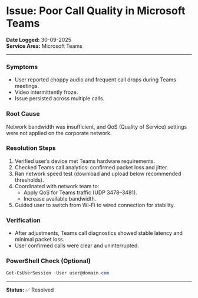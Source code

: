 # Issue: Poor Call Quality in Microsoft Teams

**Date Logged:** 30-09-2025  
**Service Area:** Microsoft Teams  

---

### Symptoms  
- User reported choppy audio and frequent call drops during Teams meetings.  
- Video intermittently froze.  
- Issue persisted across multiple calls.  

### Root Cause  
Network bandwidth was insufficient, and QoS (Quality of Service) settings were not applied on the corporate network.  

### Resolution Steps  
1. Verified user’s device met Teams hardware requirements.  
2. Checked Teams call analytics: confirmed packet loss and jitter.  
3. Ran network speed test (download and upload below recommended thresholds).  
4. Coordinated with network team to:  
   - Apply QoS for Teams traffic (UDP 3478–3481).  
   - Increase available bandwidth.  
5. Guided user to switch from Wi-Fi to wired connection for stability.  

### Verification  
- After adjustments, Teams call diagnostics showed stable latency and minimal packet loss.  
- User confirmed calls were clear and uninterrupted.  

### PowerShell Check (Optional)  
```powershell
Get-CsUserSession -User user@domain.com
```

---

**Status:** ✅ Resolved
